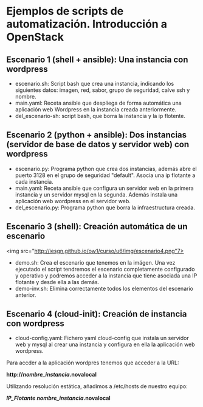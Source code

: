 # Ejemplos de scripts de automatización. Introducción a OpenStack

## Escenario 1 (shell + ansible): Una instancia con wordpress

* escenario.sh: Script bash que crea una instancia, indicando los siguientes datos: imagen, red, sabor, grupo de seguridad, calve ssh y nombre.
* main.yaml: Receta ansible que despliega de forma automática una aplicación web Wordpress en la instancia creada anteriormente.
* del_escenario-sh: script bash, que borra la instancia y la ip flotente.

## Escenario 2 (python + ansible): Dos instancias (servidor de base de datos y servidor web) con wordpress

* escenario.py: Programa python que crea dos instancias, además abre el puerto 3128 en el grupo de seguridad "default". Asocia una ip flotante a cada instancia.
* main.yaml: Receta ansible que configura un servidor web en la primera instancia y un servidor mysql en la segunda. Además instala una aplicación web wordpress en el servidor web.
* del_escenario.py: Programa python que borra la infraestructura creada.

## Escenario 3 (shell): Creación automática de un escenario

<img src="http://iesgn.github.io/ow1/curso/u6/img/escenario4.png"7>

* demo.sh: Crea el escenario que tenemos en la imágen. Una vez ejecutado el script tendremos el escenario completamente configurado y operativo y podremos acceder a la instancia que tiene asociada una IP flotante y desde ella a las demás.
* demo-inv.sh: Elimina correctamente todos los elementos del escenario anterior.

## Escenario 4 (cloud-init): Creación de instancia con wordpress

* cloud-config.yaml: Fichero yaml cloud-config que instala un servidor web y mysql al crear una instancia y configura en ella la aplicación web wordpress.

Para accder a la aplicación wordpres tenemos que acceder a la URL:

**http://*nombre_instancia*.novalocal**

Utilizando resolución estática, añadimos a /etc/hosts de nuestro equipo:

<strong>*IP_Flotante* *nombre_instancia*.novalocal</strong>